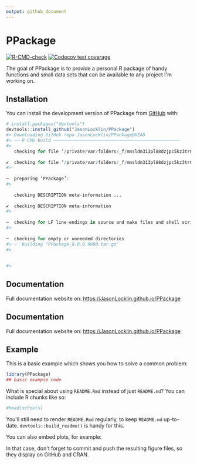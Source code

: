```yaml
---
output: github_document
---
```


<!-- README.md is generated from README.Rmd. Please edit that file -->



# PPackage

<!-- badges: start -->
[![R-CMD-check](https://github.com/JasonLocklin/PPackage/actions/workflows/R-CMD-check.yaml/badge.svg)](https://github.com/JasonLocklin/PPackage/actions/workflows/R-CMD-check.yaml)
[![Codecov test coverage](https://codecov.io/gh/JasonLocklin/PPackage/branch/master/graph/badge.svg)](https://app.codecov.io/gh/JasonLocklin/PPackage?branch=master)
<!-- badges: end -->

The goal of PPackage is to provide a personal R package of handy functions and
small data sets that can be available to any project I'm working on. 

## Installation

You can install the development version of PPackage from [GitHub](https://github.com/) with:


```r
# install.packages("devtools")
devtools::install_github("JasonLocklin/PPackage")
#> Downloading GitHub repo JasonLocklin/PPackage@HEAD
#> ── R CMD build ────────────────────────────────────────────────
#>      checking for file ‘/private/var/folders/_f/mnsldm313pl88dzjpc5kz3tr0000gq/T/RtmpEp2F44/remotes446a2913734f/JasonLocklin-PPackage-70e4ab0/DESCRIPTION’ ...  ✔  checking for file ‘/private/var/folders/_f/mnsldm313pl88dzjpc5kz3tr0000gq/T/RtmpEp2F44/remotes446a2913734f/JasonLocklin-PPackage-70e4ab0/DESCRIPTION’
#>   ─  preparing ‘PPackage’:
#>      checking DESCRIPTION meta-information ...  ✔  checking DESCRIPTION meta-information
#>   ─  checking for LF line-endings in source and make files and shell scripts
#>   ─  checking for empty or unneeded directories
#> ─  building ‘PPackage_0.0.0.9000.tar.gz’
#>      
#> 
```

## Documentation

Full documentation website on: https://JasonLocklin.github.io/PPackage

## Documentation

Full documentation website on: https://JasonLocklin.github.io/PPackage

## Example

This is a basic example which shows you how to solve a common problem:


```r
library(PPackage)
## basic example code
```

What is special about using `README.Rmd` instead of just `README.md`? You can include R chunks like so:


```r
#head(schools)
```

You'll still need to render `README.Rmd` regularly, to keep `README.md` up-to-date. `devtools::build_readme()` is handy for this.

You can also embed plots, for example:



In that case, don't forget to commit and push the resulting figure files, so they display on GitHub and CRAN.
